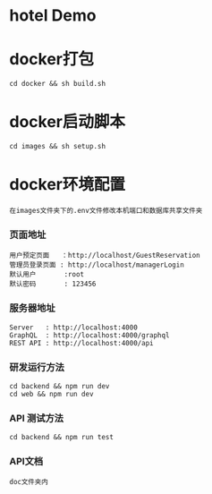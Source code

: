 # hotel Demo


# docker打包
```
cd docker && sh build.sh
```

# docker启动脚本
```
cd images && sh setup.sh
```

# docker环境配置
```
在images文件夹下的.env文件修改本机端口和数据库共享文件夹
```

### 页面地址
```
用户预定页面   ：http://localhost/GuestReservation
管理员登录页面 : http://localhost/managerLogin
默认用户       :root
默认密码       : 123456
```

### 服务器地址
```
Server   : http://localhost:4000
GraphQL  : http://localhost:4000/graphql
REST API : http://localhost:4000/api
```

### 研发运行方法
```
cd backend && npm run dev
cd web && npm run dev
```


### API 测试方法
```
cd backend && npm run test
```


### API文档
```
doc文件夹内
```
